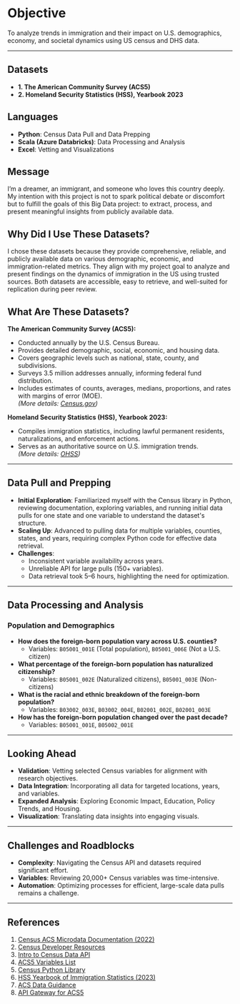 # Objective
To analyze trends in immigration and their impact on U.S. demographics, economy, and societal dynamics using US census and DHS data.

---

## Datasets

- **1. The American Community Survey (ACS5)**  
- **2. Homeland Security Statistics (HSS), Yearbook 2023**

## Languages

- **Python**: Census Data Pull and Data Prepping  
- **Scala (Azure Databricks)**: Data Processing and Analysis  
- **Excel**: Vetting and Visualizations  

## Message

I’m a dreamer, an immigrant, and someone who loves this country deeply. My intention with this project is not to spark political debate or discomfort but to fulfill the goals of this Big Data project: to extract, process, and present meaningful insights from publicly available data.

## Why Did I Use These Datasets?

I chose these datasets because they provide comprehensive, reliable, and publicly available data on various demographic, economic, and immigration-related metrics. They align with my project goal to analyze and present findings on the dynamics of immigration in the US using trusted sources. Both datasets are accessible, easy to retrieve, and well-suited for replication during peer review.

## What Are These Datasets?

**The American Community Survey (ACS5):**
- Conducted annually by the U.S. Census Bureau.
- Provides detailed demographic, social, economic, and housing data.
- Covers geographic levels such as national, state, county, and subdivisions.
- Surveys 3.5 million addresses annually, informing federal fund distribution.
- Includes estimates of counts, averages, medians, proportions, and rates with margins of error (MOE).  
*(More details: [Census.gov](https://www.census.gov))*

**Homeland Security Statistics (HSS), Yearbook 2023:**
- Compiles immigration statistics, including lawful permanent residents, naturalizations, and enforcement actions.
- Serves as an authoritative source on U.S. immigration trends.  
*(More details: [OHSS](https://ohss.dhs.gov/topics/immigration/yearbook-immigration-statistics/yearbook-2023))*

---

## Data Pull and Prepping

- **Initial Exploration**: Familiarized myself with the Census library in Python, reviewing documentation, exploring variables, and running initial data pulls for one state and one variable to understand the dataset's structure.  
- **Scaling Up**: Advanced to pulling data for multiple variables, counties, states, and years, requiring complex Python code for effective data retrieval.  
- **Challenges**:
  - Inconsistent variable availability across years.  
  - Unreliable API for large pulls (150+ variables).  
  - Data retrieval took 5–6 hours, highlighting the need for optimization.  

---

## Data Processing and Analysis

### Population and Demographics
- **How does the foreign-born population vary across U.S. counties?**  
  - Variables: `B05001_001E` (Total population), `B05001_006E` (Not a U.S. citizen)  
- **What percentage of the foreign-born population has naturalized citizenship?**  
  - Variables: `B05001_002E` (Naturalized citizens), `B05001_003E` (Non-citizens)  
- **What is the racial and ethnic breakdown of the foreign-born population?**  
  - Variables: `B03002_003E`, `B03002_004E`, `B02001_002E`, `B02001_003E`  
- **How has the foreign-born population changed over the past decade?**  
  - Variables: `B05001_001E`, `B05002_001E`  

---

## Looking Ahead

- **Validation**: Vetting selected Census variables for alignment with research objectives.  
- **Data Integration**: Incorporating all data for targeted locations, years, and variables.  
- **Expanded Analysis**: Exploring Economic Impact, Education, Policy Trends, and Housing.  
- **Visualization**: Translating data insights into engaging visuals.  

---

## Challenges and Roadblocks

- **Complexity**: Navigating the Census API and datasets required significant effort.  
- **Variables**: Reviewing 20,000+ Census variables was time-intensive.  
- **Automation**: Optimizing processes for efficient, large-scale data pulls remains a challenge.  

---

## References

1. [Census ACS Microdata Documentation (2022)](https://www.census.gov/programs-surveys/acs/microdata/documentation/2022.html)  
2. [Census Developer Resources](https://www.census.gov/data/developers.html)  
3. [Intro to Census Data API](https://www.census.gov/data/academy/courses/intro-to-the-census-bureau-data-api.html)  
4. [ACS5 Variables List](https://api.census.gov/data/2022/acs/acs5/variables.html)  
5. [Census Python Library](https://pypi.org/project/census/)  
6. [HSS Yearbook of Immigration Statistics (2023)](https://ohss.dhs.gov/topics/immigration/yearbook-immigration-statistics/yearbook-2023)  
7. [ACS Data Guidance](https://www.census.gov/programs-surveys/acs/guidance/estimates.html)  
8. [API Gateway for ACS5](https://proximityone.com/apigateway_acs5year.htm)  
